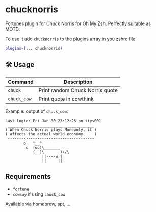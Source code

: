 # chucknorris

Fortunes plugin for Chuck Norris for Oh My Zsh. Perfectly suitable as MOTD.

To use it add `chucknorris` to the plugins array in you zshrc file.

```zsh
plugins=(... chucknorris)
```

## 🛠️ Usage

| Command     | Description                     |
| ----------- | ------------------------------- |
| `chuck`     | Print random Chuck Norris quote |
| `chuck_cow` | Print quote in cowthink         |

Example: output of `chuck_cow`:

```
Last login: Fri Jan 30 23:12:26 on ttys001
 ______________________________________
( When Chuck Norris plays Monopoly, it )
( affects the actual world economy.    )
 --------------------------------------
        o   ^__^
         o  (oo)\_______
            (__)\       )\/\
                ||----w |
                ||     ||
```

## Requirements

-   `fortune`
-   `cowsay` if using `chuck_cow`

Available via homebrew, apt, ...
